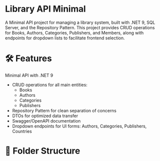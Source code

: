 ﻿# Library API Minimal
A Minimal API project for managing a library system, built with .NET 9, SQL Server, and the Repository Pattern.
This project provides CRUD operations for Books, Authors, Categories, Publishers, and Members, along with endpoints for dropdown lists to facilitate frontend selection.

# 🛠️ Features

Minimal API with .NET 9
- CRUD operations for all main entities:
  - Books
  - Authors
  - Categories
  - Publishers
- Repository Pattern for clean separation of concerns
- DTOs for optimized data transfer
- Swagger/OpenAPI documentation
- Dropdown endpoints for UI forms: Authors, Categories, Publishers, Countries

# 📂 Folder Structure
